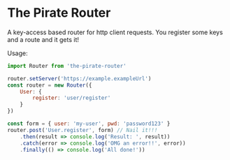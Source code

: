 # The Pirate Router

A key-access based router for http client
requests. You register some keys and a route and it
gets it!

Usage:
```js
import Router from 'the-pirate-router'

router.setServer('https://example.exampleUrl')
const router = new Router({
    User: {
        register: 'user/register'
    }
})

const form = { user: 'my-user', pwd: 'password123' }
router.post('User.register', form) // Nail it!!!
    .then(result => console.log('Result: ', result))
    .catch(error => console.log('OMG an error!!', error))
    .finally(() => console.log('All done!'))

```
